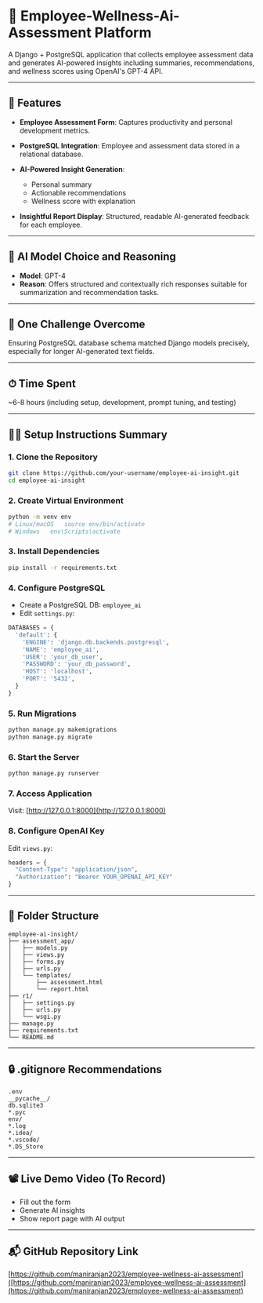 # 🧠 Employee-Wellness-Ai-Assessment Platform

A Django + PostgreSQL application that collects employee assessment data and generates AI-powered insights including summaries, recommendations, and wellness scores using OpenAI's GPT-4 API.

---

## 🚀 Features

* **Employee Assessment Form**: Captures productivity and personal development metrics.
* **PostgreSQL Integration**: Employee and assessment data stored in a relational database.
* **AI-Powered Insight Generation**:

  * Personal summary
  * Actionable recommendations
  * Wellness score with explanation
* **Insightful Report Display**: Structured, readable AI-generated feedback for each employee.

---

## 🧪 AI Model Choice and Reasoning

* **Model**: GPT-4
* **Reason**: Offers structured and contextually rich responses suitable for summarization and recommendation tasks.

---

## 🧱 One Challenge Overcome

Ensuring PostgreSQL database schema matched Django models precisely, especially for longer AI-generated text fields.

---

## ⏱ Time Spent

\~6-8 hours (including setup, development, prompt tuning, and testing)

---

## 🧑‍💻 Setup Instructions Summary

### 1. Clone the Repository

```bash
git clone https://github.com/your-username/employee-ai-insight.git
cd employee-ai-insight
```

### 2. Create Virtual Environment

```bash
python -m venv env
# Linux/macOS	source env/bin/activate
# Windows	env\Scripts\activate
```

### 3. Install Dependencies

```bash
pip install -r requirements.txt
```

### 4. Configure PostgreSQL

* Create a PostgreSQL DB: `employee_ai`
* Edit `settings.py`:

```python
DATABASES = {
  'default': {
    'ENGINE': 'django.db.backends.postgresql',
    'NAME': 'employee_ai',
    'USER': 'your_db_user',
    'PASSWORD': 'your_db_password',
    'HOST': 'localhost',
    'PORT': '5432',
  }
}
```

### 5. Run Migrations

```bash
python manage.py makemigrations
python manage.py migrate
```

### 6. Start the Server

```bash
python manage.py runserver
```

### 7. Access Application

Visit: [http://127.0.0.1:8000](http://127.0.0.1:8000)

### 8. Configure OpenAI Key

Edit `views.py`:

```python
headers = {
  "Content-Type": "application/json",
  "Authorization": "Bearer YOUR_OPENAI_API_KEY"
}
```

---

## 📁 Folder Structure

```
employee-ai-insight/
├── assessment_app/
│   ├── models.py
│   ├── views.py
│   ├── forms.py
│   ├── urls.py
│   └── templates/
│       ├── assessment.html
│       └── report.html
├── r1/
│   ├── settings.py
│   ├── urls.py
│   └── wsgi.py
├── manage.py
├── requirements.txt
└── README.md
```

---

## 🔒 .gitignore Recommendations

```
.env
__pycache__/
db.sqlite3
*.pyc
env/
*.log
*.idea/
*.vscode/
*.DS_Store
```

---

## 📽 Live Demo Video (To Record)

* Fill out the form
* Generate AI insights
* Show report page with AI output

---

## 📬 GitHub Repository Link

[https://github.com/maniranjan2023/employee-wellness-ai-assessment]([https://github.com/maniranjan2023/employee-wellness-ai-assessment](https://github.com/maniranjan2023/employee-wellness-ai-assessment)


